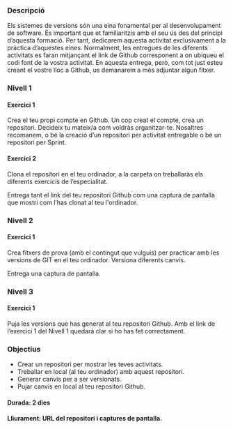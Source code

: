 ### Descripció

Els sistemes de versions són una eina fonamental per al desenvolupament de software. És important que et familiaritzis amb el seu ús des del principi d’aquesta formació. Per tant, dedicarem aquesta activitat exclusivament a la pràctica d’aquestes eines. Normalment, les entregues de les diferents activitats es faran mitjançant el link de Github corresponent a on ubiqueu el codi font de la vostra activitat. En aquesta entrega, però, com tot just esteu creant el vostre lloc a Github, us demanarem a més adjuntar algun fitxer.

### Nivell 1
#### Exercici 1

Crea el teu propi compte en Github. Un cop creat el compte, crea un repositori. Decideix tu mateix/a com voldràs organitzar-te. Nosaltres recomanem, o bé la creació d’un repositori per activitat entregable o bé un repositori per Sprint.

#### Exercici 2

Clona el repositori en el teu ordinador, a la carpeta on treballaràs els diferents exercicis de l’especialitat.

Entrega tant el link del teu repositori Github com una captura de pantalla que mostri com l’has clonat al teu l'ordinador.


### Nivell 2
#### Exercici 1

Crea fitxers de prova (amb el contingut que vulguis) per practicar amb les versions de GIT en el teu ordinador. Versiona diferents canvis.

Entrega una captura de pantalla.

### Nivell 3
#### Exercici 1

Puja les versions que has generat al teu repositori Github. Amb el link de l’exercici 1 del Nivell 1 quedarà clar si ho has fet correctament.

### Objectius

- Crear un repositori per mostrar les teves activitats.
- Treballar en local (al teu ordinador) amb aquest repositori.
- Generar canvis per a ser versionats.
- Pujar canvis en local al teu repositori Github.

#### Durada: 2 dies
#### Lliurament: URL del repositori i captures de pantalla.